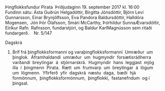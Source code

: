 Þingflokksfundur​ ​Pírata 
Þriðjudaginn​ ​19.​ ​september​ ​2017​ ​kl.​ ​16:00 
 
Fundinn​ ​sátu:​ ​Ásta​ ​Guðrún​ ​Helgadóttir,​ ​Birgitta​ ​Jónsdóttir,​ ​Björn​ ​Leví 
Gunnarsson,​ ​Einar​ ​Brynjólfsson,​ ​Eva​ ​Pandora​ ​Baldursdóttir,​ ​Halldóra​ ​Mogensen, 
Jón​ ​Þór​ ​Ólafsson,​ ​Smári​ ​McCarthy,​ ​Þórhildur​ ​Sunna​ ​Ævarsdóttir,​ ​Eiríkur​ ​Rafn 
Rafnsson,​ ​fundarstjóri,​ ​og​ ​Baldur​ ​Karl​ ​Magnússon​ ​sem​ ​ritaði​ ​fundargerð. 
 
Nr.​ ​5/147 
 

Dagskrá 
 
1. Bríf​ ​frá​ ​þingflokksformanni​ ​og​ ​varaþingflokksformanni 
Umræður  um  þinglok.  Áframhaldandi  umræður  um  hugmyndir  forsætisráðherra 
varðandi  breytingar  á  stjórnarskrá.  Hugmyndir  hans  leggjast  mjög  illa  í  þingmenn 
Pírata.  Rætt  um  frumvarp  um  breytingar  á  lögum  um  lögmenn.  Yfirferð  yfir  dagskrá 
næstu  daga,  bæði  hjá  formönnum,  þingflokksformönnum,  þingflokki,  fastanefndum 
og​ ​í​ ​þingsal. 
 


